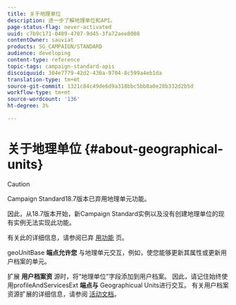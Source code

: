 ```yaml
---
title: 关于地理单位
description: 进一步了解地理单位和API。
page-status-flag: never-activated
uuid: c7b9c171-0409-4707-9d45-3fa72aee8008
contentOwner: sauviat
products: SG_CAMPAIGN/STANDARD
audience: developing
content-type: reference
topic-tags: campaign-standard-apis
discoiquuid: 304e7779-42d2-430a-9704-8c599a4eb1da
translation-type: tm+mt
source-git-commit: 1321c84c49de6d9a318bbc5bb8a0e28b332d2b5d
workflow-type: tm+mt
source-wordcount: '136'
ht-degree: 3%

---
```



# 关于地理单位 {#about-geographical-units}

>[!CAUTION]
>
>Campaign Standard18.7版本已弃用地理单元功能。
>
>因此，从18.7版本开始，新Campaign Standard实例以及没有创建地理单位的现有实例无法实现此功能。
>
>有关此的详细信息，请参阅已弃 <a href="https://helpx.adobe.com/cn/campaign/kb/acs-deprecated-and-removed-features.html">用功能</a> 页。

geoUnitBase **端点允许您** 与地理单元交互，例如，使您能够更新其属性或更新用户档案的单元。

扩展 **用户档案资** 源时，将“地理单位”字段添加到用户档案。 因此，请记住始终使用profileAndServicesExt **端点与** Geographicual Units进行交互。 有关用户档案资源扩展的详细信息，请参阅 [活动文档](https://helpx.adobe.com/campaign/standard/administration/using/organizational-units.html#partitioning-profiles)。
